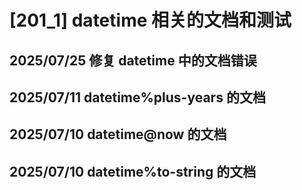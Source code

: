 # [201_1] datetime 相关的文档和测试

## 2025/07/25 修复 datetime 中的文档错误

## 2025/07/11 datetime%plus-years 的文档

## 2025/07/10 datetime@now 的文档

## 2025/07/10 datetime%to-string 的文档
